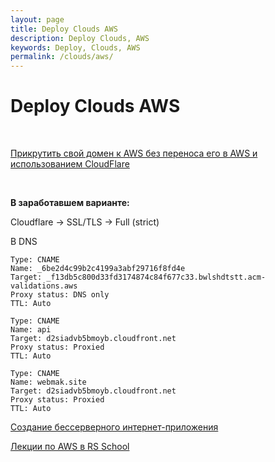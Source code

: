 ```yaml
---
layout: page
title: Deploy Clouds AWS
description: Deploy Clouds, AWS
keywords: Deploy, Clouds, AWS
permalink: /clouds/aws/
---
```


# Deploy Clouds AWS

<br/>

[Прикрутить свой домен к AWS без переноса его в AWS и использованием CloudFlare](https://medium.com/@bobthomas295/combining-aws-serverless-with-cloudflare-sub-domains-338a1b7b2bd)

<br/>

**В заработавшем варианте:**

Cloudflare -> SSL/TLS -> Full (strict)

В DNS

```
Type: CNAME
Name: _6be2d4c99b2c4199a3abf29716f8fd4e
Target: _f13db5c800d33fd3174874c84f677c33.bwlshdtstt.acm-validations.aws
Proxy status: DNS only
TTL: Auto

Type: CNAME
Name: api
Target: d2siadvb5bmoyb.cloudfront.net
Proxy status: Proxied
TTL: Auto

Type: CNAME
Name: webmak.site
Target: d2siadvb5bmoyb.cloudfront.net
Proxy status: Proxied
TTL: Auto
```

<!--

<a href="https://emea-resources.awscloud.com/rus-ua-cis19-webinar-how-to-split-monolith-application-into-micro-services" rel="nofollow">RUS/UA/CIS19: Webinar - How to split monolith application into micro services</a>

-->

<a href="https://aws.amazon.com/ru/getting-started/serverless-web-app/" rel="nofollow">Создание бессерверного интернет-приложения</a>

<a href="//jsdev.ru/schools/rs-school/nodejs/aws/" rel="nofollow">Лекции по AWS в RS School</a>
